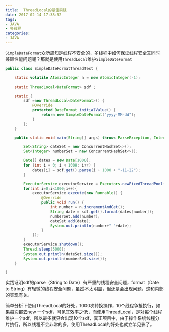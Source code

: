 ```yaml
---
title:  ThreadLocal的最佳实践
date: 2017-02-14 17:38:52
tags: 
- JAVA
- 多线程
categories: 
- JAVA
---
```


`SimpleDateFormat`众所周知是线程不安全的，多线程中如何保证线程安全又同时兼顾性能问题呢？那就是使用`ThreadLocal`维护`SimpleDateFormat`

```java
public class SimpleDateFormatThreadTest {

    static volatile AtomicInteger n = new AtomicInteger(-1);

    static ThreadLocal<DateFormat> sdf ;

    static {
        sdf =new ThreadLocal<DateFormat>() {
            @Override
            protected DateFormat initialValue() {
                return new SimpleDateFormat("yyyy-MM-dd");
            }
        };
    }

    public static void main(String[] args) throws ParseException, InterruptedException {

        Set<String> dateSet = new ConcurrentHashSet<>();
        Set<Integer> numberSet = new ConcurrentHashSet<>();

        Date[] dates = new Date[1000];
        for (int i = 0; i < 1000; i++) {
            dates[i] = sdf.get().parse(i + 1000 + "-11-22");
        }

        ExecutorService executorService = Executors.newFixedThreadPool(10);
        for(int i=0;i<1000;i++){
            executorService.execute(new Runnable() {
                @Override
                public void run() {
                    int number = n.incrementAndGet();
                    String date = sdf.get().format(dates[number]);
                    numberSet.add(number);
                    dateSet.add(date);
                    System.out.println(number+" "+date);
                }
            });
        }
        executorService.shutdown();
        Thread.sleep(5000);
        System.out.println(dateSet.size());
        System.out.println(numberSet.size());
    }

}
```

实践证明sdf的parse（String to Date）有严重的线程安全问题，format（Date to String）有轻微的线程安全问题，虽然不太明显，但还是会出现问题，这和内部的实现有关。

简单分析下使用ThreadLocal的好处，1000次转换操作，10个线程争抢执行，如果每次都去new 一个sdf，可见其效率之低，而使用ThreadLocal，是对每个线程维护一个sdf，所以最多就只会出现10个sdf，真正项目中，由于操作系统线程分片执行，所以线程不会非常的多，使用ThreadLocal的好处也就立竿见影了。